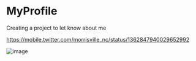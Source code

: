 # MyProfile
Creating a project to let know about me

https://mobile.twitter.com/morrisville_nc/status/1362847940029652992

![image](https://user-images.githubusercontent.com/85802871/121802634-eb325780-cc5a-11eb-9916-11fdf907945e.png)
